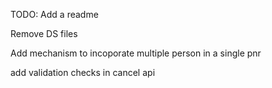 TODO:
Add a readme

Remove DS files 

Add mechanism to incoporate multiple person in a single pnr

add validation checks in cancel api
